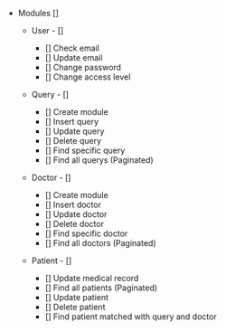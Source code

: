 - Modules []

  - User - []

    - [] Check email
    - [] Update email
    - [] Change password
    - [] Change access level

  - Query - []

    - [] Create module
    - [] Insert query
    - [] Update query
    - [] Delete query
    - [] Find specific query
    - [] Find all querys (Paginated)

  - Doctor - []

    - [] Create module
    - [] Insert doctor
    - [] Update doctor
    - [] Delete doctor
    - [] Find specific doctor
    - [] Find all doctors (Paginated)

  - Patient - []

    - [] Update medical record
    - [] Find all patients (Paginated)
    - [] Update patient
    - [] Delete patient
    - [] Find patient matched with query and doctor
